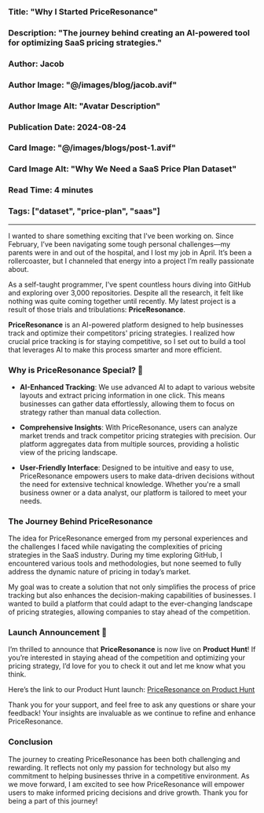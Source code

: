 ### Title: "Why I Started PriceResonance"

### Description: "The journey behind creating an AI-powered tool for optimizing SaaS pricing strategies."

### Author: Jacob

### Author Image: "@/images/blog/jacob.avif"

### Author Image Alt: "Avatar Description"

### Publication Date: 2024-08-24

### Card Image: "@/images/blogs/post-1.avif"

### Card Image Alt: "Why We Need a SaaS Price Plan Dataset"

### Read Time: 4 minutes

### Tags: ["dataset", "price-plan", "saas"]

---

I wanted to share something exciting that I've been working on. Since February, I’ve been navigating some tough personal challenges—my parents were in and out of the hospital, and I lost my job in April. It’s been a rollercoaster, but I channeled that energy into a project I’m really passionate about.

As a self-taught programmer, I've spent countless hours diving into GitHub and exploring over 3,000 repositories. Despite all the research, it felt like nothing was quite coming together until recently. My latest project is a result of those trials and tribulations: **PriceResonance**.

**PriceResonance** is an AI-powered platform designed to help businesses track and optimize their competitors' pricing strategies. I realized how crucial price tracking is for staying competitive, so I set out to build a tool that leverages AI to make this process smarter and more efficient.

### Why is PriceResonance Special? 🌟

- **AI-Enhanced Tracking**: We use advanced AI to adapt to various website layouts and extract pricing information in one click. This means businesses can gather data effortlessly, allowing them to focus on strategy rather than manual data collection.

- **Comprehensive Insights**: With PriceResonance, users can analyze market trends and track competitor pricing strategies with precision. Our platform aggregates data from multiple sources, providing a holistic view of the pricing landscape.

- **User-Friendly Interface**: Designed to be intuitive and easy to use, PriceResonance empowers users to make data-driven decisions without the need for extensive technical knowledge. Whether you're a small business owner or a data analyst, our platform is tailored to meet your needs.

### The Journey Behind PriceResonance

The idea for PriceResonance emerged from my personal experiences and the challenges I faced while navigating the complexities of pricing strategies in the SaaS industry. During my time exploring GitHub, I encountered various tools and methodologies, but none seemed to fully address the dynamic nature of pricing in today’s market.

My goal was to create a solution that not only simplifies the process of price tracking but also enhances the decision-making capabilities of businesses. I wanted to build a platform that could adapt to the ever-changing landscape of pricing strategies, allowing companies to stay ahead of the competition.

### Launch Announcement 🚀

I’m thrilled to announce that **PriceResonance** is now live on **Product Hunt**! If you’re interested in staying ahead of the competition and optimizing your pricing strategy, I’d love for you to check it out and let me know what you think.

Here’s the link to our Product Hunt launch: [PriceResonance on Product Hunt](https://www.producthunt.com/posts/priceresonance)

Thank you for your support, and feel free to ask any questions or share your feedback! Your insights are invaluable as we continue to refine and enhance PriceResonance.

### Conclusion

The journey to creating PriceResonance has been both challenging and rewarding. It reflects not only my passion for technology but also my commitment to helping businesses thrive in a competitive environment. As we move forward, I am excited to see how PriceResonance will empower users to make informed pricing decisions and drive growth. Thank you for being a part of this journey!
